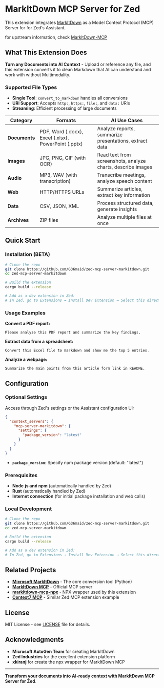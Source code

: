 # MarkItDown MCP Server for Zed

This extension integrates [MarkItDown](https://github.com/microsoft/markitdown) as a Model Context Protocol (MCP) Server for for Zed's Assistant.

for upstream information, check [MarkItDown-MCP](https://github.com/microsoft/markitdown/tree/main/packages/markitdown-mcp)

## What This Extension Does

**Turn any Documents into AI Context** - Upload or reference any file, and this extension converts it to clean Markdown that AI can understand and work with without Multimodality.

### Supported File Types

- **Single Tool**: `convert_to_markdown` handles all conversions
- **URI Support**: Accepts `http:`, `https:`, `file:`, and `data:` URIs
- **Streaming**: Efficient processing of large documents

| Category | Formats | AI Use Cases |
|----------|---------|-------------|
| **Documents** | PDF, Word (.docx), Excel (.xlsx), PowerPoint (.pptx) | Analyze reports, summarize presentations, extract data |
| **Images** | JPG, PNG, GIF (with OCR) | Read text from screenshots, analyze charts, describe images |
| **Audio** | MP3, WAV (with transcription) | Transcribe meetings, analyze speech content |
| **Web** | HTTP/HTTPS URLs | Summarize articles, extract key information |
| **Data** | CSV, JSON, XML | Process structured data, generate insights |
| **Archives** | ZIP files | Analyze multiple files at once |

## Quick Start

### Installation (BETA)

```bash
# Clone the repo
git clone https://github.com/G36maid/zed-mcp-server-markitdown.git
cd zed-mcp-server-markitdown

# Build the extension
cargo build --release

# Add as a dev extension in Zed:
# In Zed, go to Extensions → Install Dev Extension → Select this directory
```

### Usage Examples

**Convert a PDF report:**
```
Please analyze this PDF report and summarize the key findings.
```

**Extract data from a spreadsheet:**
```
Convert this Excel file to markdown and show me the top 5 entries.
```

**Analyze a webpage:**
```
Summarize the main points from this article form link in README.
```

##  Configuration

### Optional Settings

Access through Zed's settings or the Assistant configuration UI:

```json
{
  "context_servers": {
    "mcp-server-markitdown": {
      "settings": {
        "package_version": "latest"
      }
    }
  }
}
```

- **`package_version`**: Specify npm package version (default: "latest")

### Prerequisites

- **Node.js and npm** (automatically handled by Zed)
- **Rust** (automatically handled by Zed)
- **Internet connection** (for initial package installation and web calls)



### Local Development

```bash
# Clone the repo
git clone https://github.com/G36maid/zed-mcp-server-markitdown.git
cd zed-mcp-server-markitdown

# Build the extension
cargo build --release

# Add as a dev extension in Zed:
# In Zed, go to Extensions → Install Dev Extension → Select this directory
```

## Related Projects

- **[Microsoft MarkItDown](https://github.com/microsoft/markitdown)** - The core conversion tool (Python)
- **[MarkItDown MCP](https://github.com/microsoft/markitdown/tree/main/packages/markitdown-mcp)** - Official MCP server
- **[markitdown-mcp-npx](https://www.npmjs.com/package/markitdown-mcp-npx)** - NPX wrapper used by this extension
- **[Context7 MCP](https://github.com/akbxr/zed-mcp-server-context7)** - Similar Zed MCP extension example


##  License

MIT License - see [LICENSE](LICENSE) file for details.

##  Acknowledgments

- **Microsoft AutoGen Team** for creating MarkItDown
- **Zed Industries** for the excellent extension platform
- **xkiranj** for create the npx wrapper for MarkItDown MCP

---

**Transform your documents into AI-ready context with MarkItDown MCP Server for Zed.**

